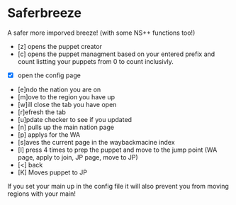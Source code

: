 # Saferbreeze
A safer more imporved  breeze! (with some NS++ functions too!)

 * [z] opens the puppet creator
 * [c] opens the puppet managment based on your entered prefix and count listting your puppets from 0 to count inclusivly.
 * [x] open the config page
 * [e]ndo the nation you are on
 * [m]ove to the region you have up
 * [w]ill close the tab you have open
 * [r]efresh the tab
 * [u]pdate checker to see if you updated
 * [n] pulls up the main nation page
 * [p] applys for the WA
 * [s]aves the current page in the waybackmacine index
 * [l] press 4 times to prep the puppet and move to the jump point (WA page, apply to join, JP page, move to JP)
 * [<] back
 * [K] Moves puppet to JP
 
 If you set your main up in the config file it will also prevent you from moving regions with your main!

